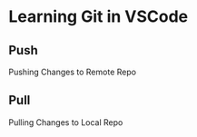 # Learning Git in VSCode

## Push

Pushing Changes to Remote Repo

## Pull

Pulling Changes to Local Repo
